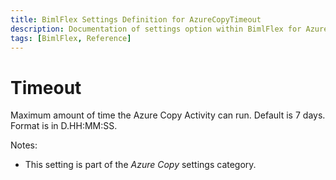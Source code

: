 ```yaml
---
title: BimlFlex Settings Definition for AzureCopyTimeout
description: Documentation of settings option within BimlFlex for AzureCopyTimeout
tags: [BimlFlex, Reference]
---
```


# Timeout

Maximum amount of time the Azure Copy Activity can run. Default is 7 days. Format is in D.HH:MM:SS.

Notes:

* This setting is part of the *Azure Copy* settings category.

